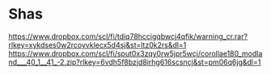 # Shas


https://www.dropbox.com/scl/fi/tdiq78hccigqbwcj4qfik/warning_cr.rar?rlkey=xykdses0w2rcoyvklecx5d4sj&st=ltz0k2rs&dl=1
https://www.dropbox.com/scl/fi/sput0x3zqy0rw5jpr5wcj/corollae180_modland___40_1__41_-2.zip?rlkey=6vdh5f8bzjd8irhg616scsncj&st=pm06q6jg&dl=1

